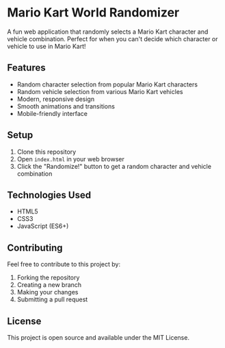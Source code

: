 # Mario Kart World Randomizer

A fun web application that randomly selects a Mario Kart character and vehicle combination. Perfect for when you can't decide which character or vehicle to use in Mario Kart!

## Features

- Random character selection from popular Mario Kart characters
- Random vehicle selection from various Mario Kart vehicles
- Modern, responsive design
- Smooth animations and transitions
- Mobile-friendly interface

## Setup

1. Clone this repository
2. Open `index.html` in your web browser
3. Click the "Randomize!" button to get a random character and vehicle combination

## Technologies Used

- HTML5
- CSS3
- JavaScript (ES6+)

## Contributing

Feel free to contribute to this project by:
1. Forking the repository
2. Creating a new branch
3. Making your changes
4. Submitting a pull request

## License

This project is open source and available under the MIT License. 